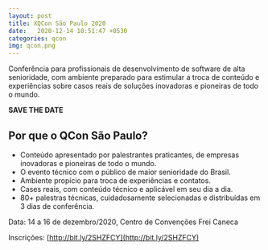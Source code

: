 ```yaml
---
layout: post
title: XQCon São Paulo 2020
date:   2020-12-14 10:51:47 +0530
categories: qcon
img: qcon.png
---
```



Conferência para profissionais de desenvolvimento de software de alta senioridade, com ambiente preparado para estimular a troca de conteúdo e experiências sobre casos reais de soluções inovadoras e pioneiras de todo o mundo.

**SAVE THE DATE**

## Por que o QCon São Paulo?
- Conteúdo apresentado por palestrantes praticantes, de empresas inovadoras e pioneiras de todo o mundo.
- O evento técnico com o público de maior senioridade do Brasil.
- Ambiente propício para troca de experiências e contatos.
- Cases reais, com conteúdo técnico e aplicável em seu dia a dia.
- 80+ palestras técnicas, cuidadosamente selecionadas e distribuídas em 3 dias de conferência.

Data: 14 a 16 de dezembro/2020, Centro de Convenções Frei Caneca

Inscrições: [http://bit.ly/2SHZFCY](http://bit.ly/2SHZFCY)

